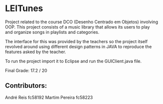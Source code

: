# LEITunes

Project related to the course DCO (Desenho Centrado em Objetos) involving OOP.
This project consists of a music library that allows its users to play and organize songs in playlists and categories.

The interface for this was provided by the teachers so the project itself revolved around using different design patterns in JAVA to reproduce the features asked by the teacher.

To run the project import it to Eclipse and run the GUIClient.java file.

Final Grade: 17.2 / 20

## Contributors:
André Reis fc58192
Martim Pereira fc58223
